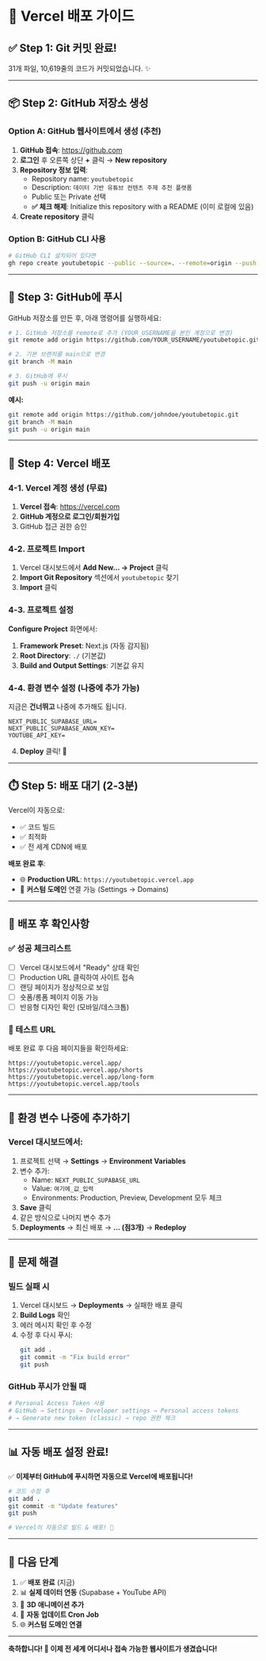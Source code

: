# 🚀 Vercel 배포 가이드

## ✅ Step 1: Git 커밋 완료! 

31개 파일, 10,619줄의 코드가 커밋되었습니다. ✨

---

## 📦 Step 2: GitHub 저장소 생성

### Option A: GitHub 웹사이트에서 생성 (추천)

1. **GitHub 접속**: https://github.com
2. **로그인** 후 오른쪽 상단 **+** 클릭 → **New repository**
3. **Repository 정보 입력**:
   - Repository name: `youtubetopic`
   - Description: `데이터 기반 유튜브 컨텐츠 주제 추천 플랫폼`
   - Public 또는 Private 선택
   - **✅ 체크 해제**: Initialize this repository with a README (이미 로컬에 있음)
4. **Create repository** 클릭

### Option B: GitHub CLI 사용

```bash
# GitHub CLI 설치되어 있다면
gh repo create youtubetopic --public --source=. --remote=origin --push
```

---

## 🔗 Step 3: GitHub에 푸시

GitHub 저장소를 만든 후, 아래 명령어를 실행하세요:

```bash
# 1. GitHub 저장소를 remote로 추가 (YOUR_USERNAME을 본인 계정으로 변경)
git remote add origin https://github.com/YOUR_USERNAME/youtubetopic.git

# 2. 기본 브랜치를 main으로 변경
git branch -M main

# 3. GitHub에 푸시
git push -u origin main
```

**예시:**
```bash
git remote add origin https://github.com/johndoe/youtubetopic.git
git branch -M main
git push -u origin main
```

---

## 🚀 Step 4: Vercel 배포

### 4-1. Vercel 계정 생성 (무료)

1. **Vercel 접속**: https://vercel.com
2. **GitHub 계정으로 로그인/회원가입**
3. GitHub 접근 권한 승인

### 4-2. 프로젝트 Import

1. Vercel 대시보드에서 **Add New... → Project** 클릭
2. **Import Git Repository** 섹션에서 `youtubetopic` 찾기
3. **Import** 클릭

### 4-3. 프로젝트 설정

**Configure Project** 화면에서:

1. **Framework Preset**: Next.js (자동 감지됨)
2. **Root Directory**: `./` (기본값)
3. **Build and Output Settings**: 기본값 유지

### 4-4. 환경 변수 설정 (나중에 추가 가능)

지금은 **건너뛰고** 나중에 추가해도 됩니다.

```
NEXT_PUBLIC_SUPABASE_URL=
NEXT_PUBLIC_SUPABASE_ANON_KEY=
YOUTUBE_API_KEY=
```

4. **Deploy** 클릭! 🎉

---

## ⏱️ Step 5: 배포 대기 (2-3분)

Vercel이 자동으로:
- ✅ 코드 빌드
- ✅ 최적화
- ✅ 전 세계 CDN에 배포

**배포 완료 후**:
- 🌐 **Production URL**: `https://youtubetopic.vercel.app`
- 🔗 **커스텀 도메인** 연결 가능 (Settings → Domains)

---

## 🎯 배포 후 확인사항

### ✅ 성공 체크리스트

- [ ] Vercel 대시보드에서 "Ready" 상태 확인
- [ ] Production URL 클릭하여 사이트 접속
- [ ] 랜딩 페이지가 정상적으로 보임
- [ ] 숏폼/롱폼 페이지 이동 가능
- [ ] 반응형 디자인 확인 (모바일/데스크톱)

### 📱 테스트 URL

배포 완료 후 다음 페이지들을 확인하세요:

```
https://youtubetopic.vercel.app/
https://youtubetopic.vercel.app/shorts
https://youtubetopic.vercel.app/long-form
https://youtubetopic.vercel.app/tools
```

---

## 🔧 환경 변수 나중에 추가하기

### Vercel 대시보드에서:

1. 프로젝트 선택 → **Settings** → **Environment Variables**
2. 변수 추가:
   - Name: `NEXT_PUBLIC_SUPABASE_URL`
   - Value: `여기에_값_입력`
   - Environments: Production, Preview, Development 모두 체크
3. **Save** 클릭
4. 같은 방식으로 나머지 변수 추가
5. **Deployments** → 최신 배포 → **... (점3개)** → **Redeploy**

---

## 🚨 문제 해결

### 빌드 실패 시

1. Vercel 대시보드 → **Deployments** → 실패한 배포 클릭
2. **Build Logs** 확인
3. 에러 메시지 확인 후 수정
4. 수정 후 다시 푸시:
   ```bash
   git add .
   git commit -m "Fix build error"
   git push
   ```

### GitHub 푸시가 안될 때

```bash
# Personal Access Token 사용
# GitHub → Settings → Developer settings → Personal access tokens
# → Generate new token (classic) → repo 권한 체크
```

---

## 📊 자동 배포 설정 완료!

✅ **이제부터 GitHub에 푸시하면 자동으로 Vercel에 배포됩니다!**

```bash
# 코드 수정 후
git add .
git commit -m "Update features"
git push

# Vercel이 자동으로 빌드 & 배포! 🚀
```

---

## 🎉 다음 단계

1. ✅ **배포 완료** (지금)
2. 📊 **실제 데이터 연동** (Supabase + YouTube API)
3. 🎨 **3D 애니메이션 추가**
4. 🔄 **자동 업데이트 Cron Job**
5. 🌐 **커스텀 도메인 연결**

---

**축하합니다! 🎊 이제 전 세계 어디서나 접속 가능한 웹사이트가 생겼습니다!**

